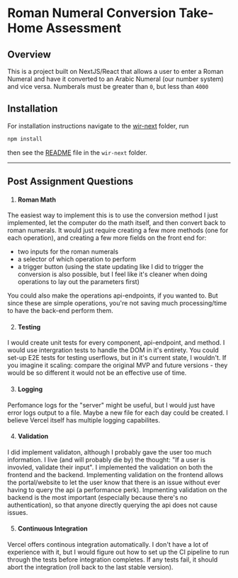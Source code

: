 # Roman Numeral Conversion Take-Home Assessment

## Overview

This is a project built on NextJS/React that allows a user to enter a Roman Numeral and have it converted to an Arabic Numeral (our number system) and vice versa.
Numberals must be greater than `0`, but less than `4000`



## Installation

For installation instructions navigate to the [wir-next](./wir-next/) folder, run 
```bash
npm install
```
then see the [README](./wir-next/README.md) file in the `wir-next` folder.

---

## Post Assignment Questions

1. #### Roman Math   
 The easiest way to implement this is to use the conversion method I just implemented, let the computer do the math itself, and then convert back to roman numerals. It would just require creating a few more methods (one for each operation), and creating a few more fields on the front end for:
 - two inputs for the roman numerals
 - a selector of which operation to perform
 - a trigger button (using the state updating like I did to trigger the conversion is also possible, but I feel like it's cleaner when doing operations to lay out the parameters first)

 You could also make the operations api-endpoints, if you wanted to. But since these are simple operations, you're not saving much processing/time to have the back-end perform them.

2. #### Testing   
 I would create unit tests for every component, api-endpoint, and method. I would use intergration tests to handle the DOM in it's entirety. You could set-up E2E tests for testing userflows, but in it's current state, I wouldn't. If you imagine it scaling: compare the original MVP and future versions - they would be so different it would not be an effective use of time.

3. #### Logging   
 Perfomance logs for the "server" might be useful, but I would just have error logs output to a file. Maybe a new file for each day could be created. I believe Vercel itself has multiple logging capabilites.

4. #### Validation   
 I did implement validaton, although I probably gave the user too much information. I live (and will probably die by) the thought: "If a user is invovled, validate their input". I implemented the validation on both the frontend and the backend. Implementing validation on the frontend allows the portal/website to let the user know that there is an issue without ever having to query the api (a performance perk). Impmenting validation on the backend is the most important (especially because there's no authentication), so that anyone directly querying the api does not cause issues.

5. #### Continuous Integration   
 Vercel offers continous integration automatically. I don't have a lot of experience with it, but I would figure out how to set up the CI pipeline to run through the tests before integration completes. If any tests fail, it should abort the integration (roll back to the last stable version).
